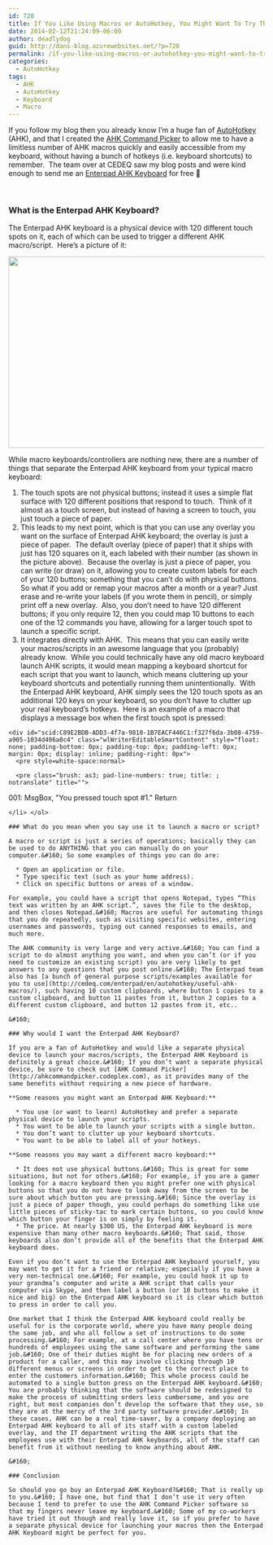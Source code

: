 ```yaml
---
id: 720
title: If You Like Using Macros or AutoHotkey, You Might Want To Try The Enterpad AHK Keyboard
date: 2014-02-12T21:24:09-06:00
author: deadlydog
guid: http://dans-blog.azurewebsites.net/?p=720
permalink: /if-you-like-using-macros-or-autohotkey-you-might-want-to-try-the-enterpad-ahk-keyboard/
categories:
  - AutoHotkey
tags:
  - AHK
  - AutoHotkey
  - Keyboard
  - Macro
---
```

If you follow my blog then you already know I’m a huge fan of [AutoHotkey](http://www.autohotkey.com) (AHK), and that I created the [AHK Command Picker](http://ahkcommandpicker.codeplex.com) to allow me to have a limitless number of AHK macros quickly and easily accessible from my keyboard, without having a bunch of hotkeys (i.e. keyboard shortcuts) to remember.&#160; The team over at CEDEQ saw my blog posts and were kind enough to send me an [Enterpad AHK Keyboard](http://cedeq.com/enterpad/en/autohotkey/) for free 🙂

&#160;

### What is the Enterpad AHK Keyboard?

The Enterpad AHK keyboard is a physical device with 120 different touch spots on it, each of which can be used to trigger a different AHK macro/script.&#160; Here’s a picture of it:

[<img title="" style="border-left-width: 0px; border-right-width: 0px; background-image: none; border-bottom-width: 0px; padding-top: 0px; padding-left: 0px; display: inline; padding-right: 0px; border-top-width: 0px" border="0" alt="" src="http://dans-blog.azurewebsites.net/wp-content/uploads/2014/02/enterpad_application_desktop_english_e2_thumb.jpg" width="600" height="376" />](http://dans-blog.azurewebsites.net/wp-content/uploads/2014/02/enterpad_application_desktop_english_e2.jpg)

While macro keyboards/controllers are nothing new, there are a number of things that separate the Enterpad AHK keyboard from your typical macro keyboard:

  1. The touch spots are not physical buttons; instead it uses a simple flat surface with 120 different positions that respond to touch.&#160; Think of it almost as a touch screen, but instead of having a screen to touch, you just touch a piece of paper.
  2. This leads to my next point, which is that you can use any overlay you want on the surface of Enterpad AHK keyboard; the overlay is just a piece of paper.&#160; The default overlay (piece of paper) that it ships with just has 120 squares on it, each labeled with their number (as shown in the picture above).&#160; Because the overlay is just a piece of paper, you can write (or draw) on it, allowing you to create custom labels for each of your 120 buttons; something that you can’t do with physical buttons.&#160; So what if you add or remap your macros after a month or a year? Just erase and re-write your labels (if you wrote them in pencil), or simply print off a new overlay.&#160; Also, you don’t need to have 120 different buttons; if you only require 12, then you could map 10 buttons to each one of the 12 commands you have, allowing for a larger touch spot to launch a specific script.
  3. It integrates directly with AHK.&#160; This means that you can easily write your macros/scripts in an awesome language that you (probably) already know.&#160; While you could technically have any old macro keyboard launch AHK scripts, it would mean mapping a keyboard shortcut for each script that you want to launch, which means cluttering up your keyboard shortcuts and potentially running them unintentionally.&#160; With the Enterpad AHK keyboard, AHK simply sees the 120 touch spots as an additional 120 keys on your keyboard, so you don’t have to clutter up your real keyboard’s hotkeys.&#160; Here is an example of a macro that displays a message box when the first touch spot is pressed:

    <div id="scid:C89E2BDB-ADD3-4f7a-9810-1B7EACF446C1:f327f6da-3b08-4759-a905-1034d406a0c4" class="wlWriterEditableSmartContent" style="float: none; padding-bottom: 0px; padding-top: 0px; padding-left: 0px; margin: 0px; display: inline; padding-right: 0px">
      <pre style=white-space:normal>

      <pre class="brush: as3; pad-line-numbers: true; title: ; notranslate" title="">
001:
MsgBox, &quot;You pressed touch spot #1.&quot;
Return
</pre>
    </div>

    </li> </ol>

    ### What do you mean when you say use it to launch a macro or script?

    A macro or script is just a series of operations; basically they can be used to do ANYTHING that you can manually do on your computer.&#160; So some examples of things you can do are:

      * Open an application or file.
      * Type specific text (such as your home address).
      * Click on specific buttons or areas of a window.

    For example, you could have a script that opens Notepad, types “This text was written by an AHK script.”, saves the file to the desktop, and then closes Notepad.&#160; Macros are useful for automating things that you do repeatedly, such as visiting specific websites, entering usernames and passwords, typing out canned responses to emails, and much more.

    The AHK community is very large and very active.&#160; You can find a script to do almost anything you want, and when you can’t (or if you need to customize an existing script) you are very likely to get answers to any questions that you post online.&#160; The Enterpad team also has [a bunch of general purpose scripts/examples available for you to use](http://cedeq.com/enterpad/en/autohotkey/useful-ahk-macros/), such having 10 custom clipboards, where button 1 copies to a custom clipboard, and button 11 pastes from it, button 2 copies to a different custom clipboard, and button 12 pastes from it, etc..

    &#160;

    ### Why would I want the Enterpad AHK Keyboard?

    If you are a fan of AutoHotkey and would like a separate physical device to launch your macros/scripts, the Enterpad AHK Keyboard is definitely a great choice.&#160; If you don’t want a separate physical device, be sure to check out [AHK Command Picker](http://ahkcommandpicker.codeplex.com), as it provides many of the same benefits without requiring a new piece of hardware.

    **Some reasons you might want an Enterpad AHK Keyboard:**

      * You use (or want to learn) AutoHotkey and prefer a separate physical device to launch your scripts.
      * You want to be able to launch your scripts with a single button.
      * You don’t want to clutter up your keyboard shortcuts.
      * You want to be able to label all of your hotkeys.

    **Some reasons you may want a different macro keyboard:**

      * It does not use physical buttons.&#160; This is great for some situations, but not for others.&#160; For example, if you are a gamer looking for a macro keyboard then you might prefer one with physical buttons so that you do not have to look away from the screen to be sure about which button you are pressing.&#160; Since the overlay is just a piece of paper though, you could perhaps do something like use little pieces of sticky-tac to mark certain buttons, so you could know which button your finger is on simply by feeling it.
      * The price. At nearly $300 US, the Enterpad AHK keyboard is more expensive than many other macro keyboards.&#160; That said, those keyboards also don’t provide all of the benefits that the Enterpad AHK keyboard does.

    Even if you don’t want to use the Enterpad AHK keyboard yourself, you may want to get it for a friend or relative; especially if you have a very non-technical one.&#160; For example, you could hook it up to your grandma’s computer and write a AHK script that calls your computer via Skype, and then label a button (or 10 buttons to make it nice and big) on the Enterpad AHK keyboard so it is clear which button to press in order to call you.

    One market that I think the Enterpad AHK keyboard could really be useful for is the corporate world, where you have many people doing the same job, and who all follow a set of instructions to do some processing.&#160; For example, at a call center where you have tens or hundreds of employees using the same software and performing the same job.&#160; One of their duties might be for placing new orders of a product for a caller, and this may involve clicking through 10 different menus or screens in order to get to the correct place to enter the customers information.&#160; This whole process could be automated to a single button press on the Enterpad AHK keyboard.&#160; You are probably thinking that the software should be redesigned to make the process of submitting orders less cumbersome, and you are right, but most companies don’t develop the software that they use, so they are at the mercy of the 3rd party software provider.&#160; In these cases, AHK can be a real time-saver, by a company deploying an Enterpad AHK keyboard to all of its staff with a custom labeled overlay, and the IT department writing the AHK scripts that the employees use with their Enterpad AHK keyboards, all of the staff can benefit from it without needing to know anything about AHK.

    &#160;

    ### Conclusion

    So should you go buy an Enterpad AHK Keyboard?&#160; That is really up to you.&#160; I have one, but find that I don’t use it very often because I tend to prefer to use the AHK Command Picker software so that my fingers never leave my keyboard.&#160; Some of my co-workers have tried it out though and really love it, so if you prefer to have a separate physical device for launching your macros then the Enterpad AHK Keyboard might be perfect for you.
